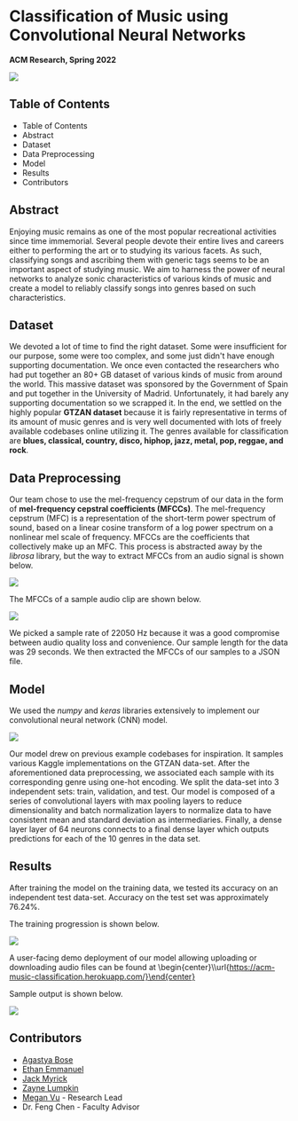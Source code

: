 # Classification of Music using Convolutional Neural Networks

**ACM Research, Spring 2022**

![](https://raw.githubusercontent.com/ACM-Research/cnn-music-classification/main/Classification_of_Music_using_Convolutional_Neural_Networks.png)

## Table of Contents
- Table of Contents
- Abstract
- Dataset
- Data Preprocessing
- Model
- Results
- Contributors

## Abstract
Enjoying music remains as one of the most popular recreational activities since time immemorial. Several people devote their entire lives and careers either to performing the art or to studying its various facets. As such, classifying songs and ascribing them with generic tags seems to be an important aspect of studying music. We aim to harness the power of neural networks to analyze sonic characteristics of various kinds of music and create a model to reliably classify songs into genres based on such characteristics.

## Dataset
We devoted a lot of time to find the right dataset. Some were insufficient for our purpose, some were too complex, and some just didn't have enough supporting documentation. We once even contacted the researchers who had put together an 80+ GB dataset of various kinds of music from around the world. This massive dataset was sponsored by the Government of Spain and put together in the University of Madrid. Unfortunately, it had barely any supporting documentation so we scrapped it. In the end, we settled on the highly popular **GTZAN dataset** because it is fairly representative in terms of its amount of music genres and is very well documented with lots of freely available codebases online utilizing it. The genres available for classification are **blues, classical, country, disco, hiphop, jazz, metal, pop, reggae, and rock**.

## Data Preprocessing
Our team chose to use the mel-frequency cepstrum of our data in the form of **mel-frequency cepstral coefficients (MFCCs)**. The mel-frequency cepstrum (MFC) is a representation of the short-term power spectrum of sound, based on a linear cosine transform of a log power spectrum on a nonlinear mel scale of frequency. MFCCs are the coefficients that collectively make up an MFC. This process is abstracted away by the *librosa* library, but the way to extract MFCCs from an audio signal is shown below.

![](https://raw.githubusercontent.com/ACM-Research/cnn-music-classification/main/conversion.jpeg)

The MFCCs of a sample audio clip are shown below.
    
![](https://raw.githubusercontent.com/ACM-Research/cnn-music-classification/main/mfcc_raw.jpg)
    
We picked a sample rate of 22050 Hz because it was a good compromise between audio quality loss and convenience. Our sample length for the data was 29 seconds. We then extracted the MFCCs of our samples to a JSON file.

## Model
We used the *numpy* and *keras* libraries extensively to implement our convolutional neural network (CNN) model.

![](https://raw.githubusercontent.com/ACM-Research/cnn-music-classification/main/architecture.png)

Our model drew on previous example codebases for inspiration. It samples various Kaggle implementations on the GTZAN data-set. After the aforementioned data preprocessing, we associated each sample with its corresponding genre using one-hot encoding. We split the data-set into 3 independent sets: train, validation, and test. Our model is composed of a series of convolutional layers with max pooling layers to reduce dimensionality and batch normalization layers to normalize data to have consistent mean and standard deviation as intermediaries. Finally, a dense layer layer of 64 neurons connects to a final dense layer which outputs predictions for each of the 10 genres in the data set.

## Results
After training the model on the training data, we tested its accuracy on an independent test data-set. Accuracy on the test set was approximately $76.24\%$. 
        
The training progression is shown below.
        
![](https://raw.githubusercontent.com/ACM-Research/cnn-music-classification/main/plot.png)
        
A user-facing demo deployment of our model allowing uploading or downloading audio files can be found at
\begin{center}\\\url{https://acm-music-classification.herokuapp.com/}\end{center}

Sample output is shown below.

![](https://raw.githubusercontent.com/ACM-Research/cnn-music-classification/main/sample_output.png)

## Contributors
- [Agastya Bose](https://github.com/Opubose)
- [Ethan Emmanuel](https://github.com/ethanemm21)
- [Jack Myrick](https://github.com/jmyrick02)
- [Zayne Lumpkin](https://github.com/ZayneLu)
- [Megan Vu](https://github.com/MeganVu) - Research Lead
- Dr. Feng Chen - Faculty Advisor

